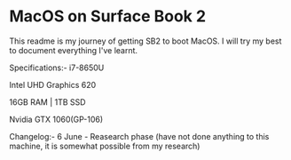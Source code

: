 # MacOS on Surface Book 2

This readme is my journey of getting SB2 to boot MacOS. I will try my best to document everything I've learnt. 

Specifications:-
i7-8650U

Intel UHD Graphics 620

16GB RAM | 1TB SSD

Nvidia GTX 1060(GP-106)

Changelog:-
6 June - Reasearch phase (have not done anything to this machine, it is somewhat possible from my research)
